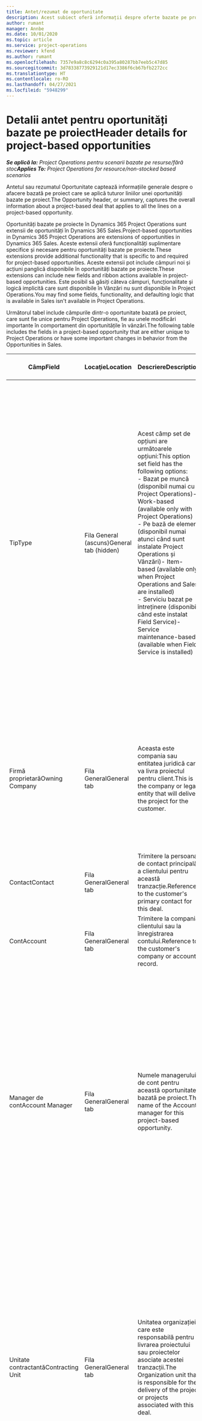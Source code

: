 ```yaml
---
title: Antet/rezumat de oportunitate
description: Acest subiect oferă informații despre oferte bazate pe proiecte și liniile de oportunitate bazate pe proiecte.
author: rumant
manager: Annbe
ms.date: 10/01/2020
ms.topic: article
ms.service: project-operations
ms.reviewer: kfend
ms.author: rumant
ms.openlocfilehash: 7357e9a8c8c6294c0a395a80287bb7eeb5c47d85
ms.sourcegitcommit: 3d78338773929121d17ec3386f6cb67bfb2272cc
ms.translationtype: HT
ms.contentlocale: ro-RO
ms.lasthandoff: 04/27/2021
ms.locfileid: "5948299"
---
```

# <a name="header-details-for-project-based-opportunities"></a><span data-ttu-id="e311c-103">Detalii antet pentru oportunități bazate pe proiect</span><span class="sxs-lookup"><span data-stu-id="e311c-103">Header details for project-based opportunities</span></span>

<span data-ttu-id="e311c-104">_**Se aplică la:** Project Operations pentru scenarii bazate pe resurse/fără stoc_</span><span class="sxs-lookup"><span data-stu-id="e311c-104">_**Applies To:** Project Operations for resource/non-stocked based scenarios_</span></span>


<span data-ttu-id="e311c-105">Antetul sau rezumatul Oportunitate captează informațiile generale despre o afacere bazată pe proiect care se aplică tuturor liniilor unei oportunități bazate pe proiect.</span><span class="sxs-lookup"><span data-stu-id="e311c-105">The Opportunity header, or summary, captures the overall information about a project-based deal that applies to all the lines on a project-based opportunity.</span></span>

<span data-ttu-id="e311c-106">Oportunități bazate pe proiecte în Dynamics 365 Project Operations sunt extensii de oportunități în Dynamics 365 Sales.</span><span class="sxs-lookup"><span data-stu-id="e311c-106">Project-based opportunities in Dynamics 365 Project Operations are extensions of opportunities in Dynamics 365 Sales.</span></span> <span data-ttu-id="e311c-107">Aceste extensii oferă funcționalități suplimentare specifice și necesare pentru oportunități bazate pe proiecte.</span><span class="sxs-lookup"><span data-stu-id="e311c-107">These extensions provide additional functionality that is specific to and required for project-based opportunities.</span></span> <span data-ttu-id="e311c-108">Aceste extensii pot include câmpuri noi și acțiuni panglică disponibile în oportunități bazate pe proiecte.</span><span class="sxs-lookup"><span data-stu-id="e311c-108">These extensions can include new fields and ribbon actions available in project-based opportunities.</span></span> <span data-ttu-id="e311c-109">Este posibil să găsiți câteva câmpuri, funcționalitate și logică implicită care sunt disponibile în Vânzări nu sunt disponibile în Project Operations.</span><span class="sxs-lookup"><span data-stu-id="e311c-109">You may find some fields, functionality, and defaulting logic that is available in Sales isn't available in Project Operations.</span></span>

<span data-ttu-id="e311c-110">Următorul tabel include câmpurile dintr-o oportunitate bazată pe proiect, care sunt fie unice pentru Project Operations, fie au unele modificări importante în comportament din oportunitățile în vânzări.</span><span class="sxs-lookup"><span data-stu-id="e311c-110">The following table includes the fields in a project-based opportunity that are either unique to Project Operations or have some important changes in behavior from the Opportunities in Sales.</span></span>

| <span data-ttu-id="e311c-111">**Câmp**</span><span class="sxs-lookup"><span data-stu-id="e311c-111">**Field**</span></span> | <span data-ttu-id="e311c-112">**Locaţie**</span><span class="sxs-lookup"><span data-stu-id="e311c-112">**Location**</span></span> | <span data-ttu-id="e311c-113">**Descriere**</span><span class="sxs-lookup"><span data-stu-id="e311c-113">**Description**</span></span> | <span data-ttu-id="e311c-114">**Impactul din aval**</span><span class="sxs-lookup"><span data-stu-id="e311c-114">**Downstream impact**</span></span> |
| --- | --- | --- | --- |
| <span data-ttu-id="e311c-115">Tip</span><span class="sxs-lookup"><span data-stu-id="e311c-115">Type</span></span> | <span data-ttu-id="e311c-116">Fila General (ascuns)</span><span class="sxs-lookup"><span data-stu-id="e311c-116">General tab (hidden)</span></span> | <span data-ttu-id="e311c-117">Acest câmp set de opțiuni are următoarele opțiuni:</span><span class="sxs-lookup"><span data-stu-id="e311c-117">This option set field has the following options:</span></span></br><span data-ttu-id="e311c-118">- Bazat pe muncă (disponibil numai cu Project Operations)</span><span class="sxs-lookup"><span data-stu-id="e311c-118">- Work-based (available only with Project Operations)</span></span></br><span data-ttu-id="e311c-119">- Pe bază de element (disponibil numai atunci când sunt instalate Project Operations și Vânzări)</span><span class="sxs-lookup"><span data-stu-id="e311c-119">- Item-based (available only when Project Operations and Sales are installed)</span></span></br><span data-ttu-id="e311c-120">- Serviciu bazat pe întreținere (disponibil când este instalat Field Service)</span><span class="sxs-lookup"><span data-stu-id="e311c-120">- Service maintenance-based (available when Field Service is installed)</span></span> | <span data-ttu-id="e311c-121">Când utilizați Project Operations, această valoare a câmpului este setată automat la **Bazat pe muncă** care clasifică oportunitatea ca fiind bazată pe proiect.</span><span class="sxs-lookup"><span data-stu-id="e311c-121">When you use Project Operations, this field value is automatically set to **Work-based** which classifies the Opportunity as project-based.</span></span> <span data-ttu-id="e311c-122">O oportunitate ar trebui să fie bazată pe proiect pentru a permite toate extensiile și funcționalitățile specifice proiectului în procesul de vânzare din aval pentru această ofertă.</span><span class="sxs-lookup"><span data-stu-id="e311c-122">An Opportunity should be project-based to enable all project-specific extensions and functionality in the downstream sales process for this deal.</span></span> |
| <span data-ttu-id="e311c-123">Firmă proprietară</span><span class="sxs-lookup"><span data-stu-id="e311c-123">Owning Company</span></span> | <span data-ttu-id="e311c-124">Fila General</span><span class="sxs-lookup"><span data-stu-id="e311c-124">General tab</span></span> | <span data-ttu-id="e311c-125">Aceasta este compania sau entitatea juridică care va livra proiectul pentru client.</span><span class="sxs-lookup"><span data-stu-id="e311c-125">This is the company or legal entity that will deliver the project for the customer.</span></span> | <span data-ttu-id="e311c-126">Aceste informații despre câmp vor fi copiate în câmpul corespunzător din Oferta de proiect care este creată din această oportunitate.</span><span class="sxs-lookup"><span data-stu-id="e311c-126">This field information will be copied to the corresponding field on the Project quote that is created from this Opportunity.</span></span> |
| <span data-ttu-id="e311c-127">Contact</span><span class="sxs-lookup"><span data-stu-id="e311c-127">Contact</span></span> | <span data-ttu-id="e311c-128">Fila General</span><span class="sxs-lookup"><span data-stu-id="e311c-128">General tab</span></span> | <span data-ttu-id="e311c-129">Trimitere la persoana de contact principală a clientului pentru această tranzacție.</span><span class="sxs-lookup"><span data-stu-id="e311c-129">Reference to the customer's primary contact for this deal.</span></span> | |
| <span data-ttu-id="e311c-130">Cont</span><span class="sxs-lookup"><span data-stu-id="e311c-130">Account</span></span> | <span data-ttu-id="e311c-131">Fila General</span><span class="sxs-lookup"><span data-stu-id="e311c-131">General tab</span></span> | <span data-ttu-id="e311c-132">Trimitere la compania clientului sau la înregistrarea contului.</span><span class="sxs-lookup"><span data-stu-id="e311c-132">Reference to the customer's company or account record.</span></span> | |
| <span data-ttu-id="e311c-133">Manager de cont</span><span class="sxs-lookup"><span data-stu-id="e311c-133">Account Manager</span></span> | <span data-ttu-id="e311c-134">Fila General</span><span class="sxs-lookup"><span data-stu-id="e311c-134">General tab</span></span> | <span data-ttu-id="e311c-135">Numele managerului de cont pentru această oportunitate bazată pe proiect.</span><span class="sxs-lookup"><span data-stu-id="e311c-135">The name of the Account manager for this project-based opportunity.</span></span> | <span data-ttu-id="e311c-136">Managerul de cont este responsabil pentru gestionarea relației cu clientul prin finalizarea acestui proiect.</span><span class="sxs-lookup"><span data-stu-id="e311c-136">The Account manager is responsible for managing the relationship with the customer through the completion of this project.</span></span> <span data-ttu-id="e311c-137">Pe baza înregistrării resursei rezervabile legată de Managerul de cont, unitatea contractantă este implicită.</span><span class="sxs-lookup"><span data-stu-id="e311c-137">Based on the bookable resource record tied to the Account manager, the contracting unit is defaulted.</span></span> |
| <span data-ttu-id="e311c-138">Unitate contractantă</span><span class="sxs-lookup"><span data-stu-id="e311c-138">Contracting Unit</span></span> | <span data-ttu-id="e311c-139">Fila General</span><span class="sxs-lookup"><span data-stu-id="e311c-139">General tab</span></span> | <span data-ttu-id="e311c-140">Unitatea organizației care este responsabilă pentru livrarea proiectului sau proiectelor asociate acestei tranzacții.</span><span class="sxs-lookup"><span data-stu-id="e311c-140">The Organization unit that is responsible for the delivery of the project or projects associated with this deal.</span></span> | <span data-ttu-id="e311c-141">Unitatea contractantă este divizia companiei care va finaliza proiectele după încheierea tranzacției.</span><span class="sxs-lookup"><span data-stu-id="e311c-141">The contracting unit is the division of the company that will complete the project(s) after the deal is closed.</span></span> <span data-ttu-id="e311c-142">Fiecare unitate contractantă are o monedă, iar această monedă este utilizată pentru a raporta costurile estimate și reale suportate în timpul proiectului.</span><span class="sxs-lookup"><span data-stu-id="e311c-142">Every contracting unit has a currency, and this currency is used to report estimated and actual costs incurred during the project.</span></span> |

<span data-ttu-id="e311c-143">Pentru toate celelalte câmpuri și secțiuni de pe fila **Rezumat** a oportunității, consultați [Creați sau editați oportunități (Vânzări și Hub de vânzări)](/dynamics365/sales-enterprise/create-edit-opportunity-sales).</span><span class="sxs-lookup"><span data-stu-id="e311c-143">For all the other fields and sections on the **Summary** tab of the opportunity, see [Create or edit opportunities (Sales and Sales hub)](/dynamics365/sales-enterprise/create-edit-opportunity-sales).</span></span>


[!INCLUDE[footer-include](../includes/footer-banner.md)]
